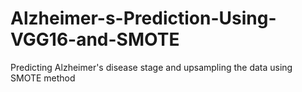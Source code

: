 # Alzheimer-s-Prediction-Using-VGG16-and-SMOTE
Predicting Alzheimer's disease stage and upsampling the data using SMOTE method
